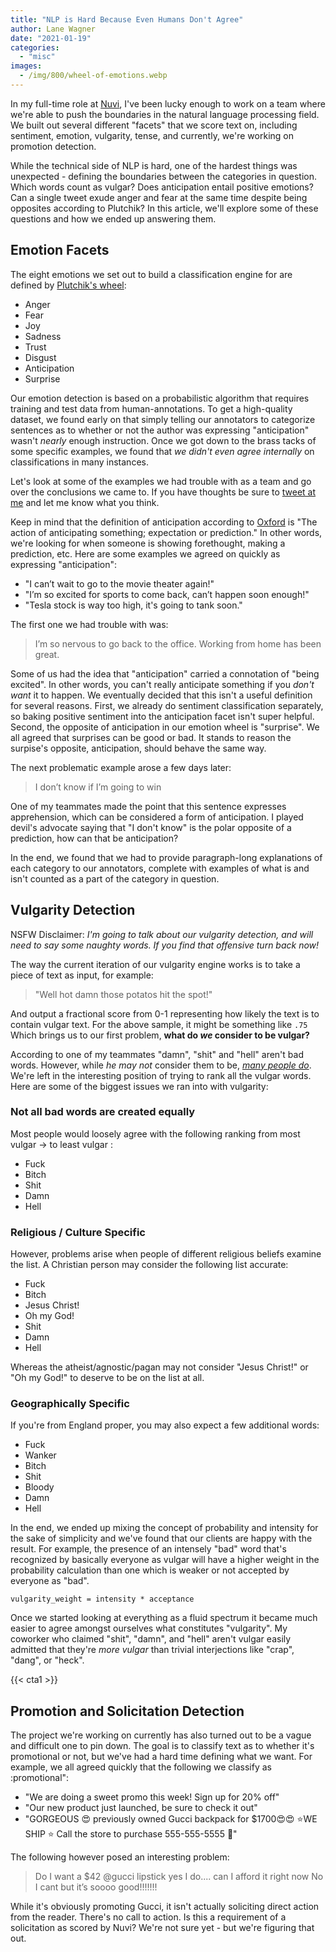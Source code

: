 ```yaml
---
title: "NLP is Hard Because Even Humans Don't Agree"
author: Lane Wagner
date: "2021-01-19"
categories: 
  - "misc"
images:
  - /img/800/wheel-of-emotions.webp
---
```


In my full-time role at [Nuvi](https://www.nuvi.com/blog/strategic-decision-making-nuvis-all-new-language-engine), I've been lucky enough to work on a team where we're able to push the boundaries in the natural language processing field. We built out several different "facets" that we score text on, including sentiment, emotion, vulgarity, tense, and currently, we're working on promotion detection.

While the technical side of NLP is hard, one of the hardest things was unexpected - defining the boundaries between the categories in question. Which words count as vulgar? Does anticipation entail positive emotions? Can a single tweet exude anger and fear at the same time despite being opposites according to Plutchik? In this article, we'll explore some of these questions and how we ended up answering them.

## Emotion Facets

The eight emotions we set out to build a classification engine for are defined by [Plutchik's wheel](https://www.6seconds.org/2020/08/11/plutchik-wheel-emotions/):

- Anger
- Fear
- Joy
- Sadness
- Trust
- Disgust
- Anticipation
- Surprise

Our emotion detection is based on a probabilistic algorithm that requires training and test data from human-annotations. To get a high-quality dataset, we found early on that simply telling our annotators to categorize sentences as to whether or not the author was expressing "anticipation" wasn't _nearly_ enough instruction. Once we got down to the brass tacks of some specific examples, we found that _we didn't even agree internally_ on classifications in many instances.

Let's look at some of the examples we had trouble with as a team and go over the conclusions we came to. If you have thoughts be sure to [tweet at me](https://twitter.com/wagslane) and let me know what you think.

Keep in mind that the definition of anticipation according to [Oxford](https://languages.oup.com/google-dictionary-en/) is "The action of anticipating something; expectation or prediction." In other words, we're looking for when someone is showing forethought, making a prediction, etc. Here are some examples we agreed on quickly as expressing "anticipation":

- "I can’t wait to go to the movie theater again!"
- "I’m so excited for sports to come back, can’t happen soon enough!"
- "Tesla stock is way too high, it's going to tank soon."

The first one we had trouble with was:

> I’m so nervous to go back to the office. Working from home has been great.

Some of us had the idea that "anticipation" carried a connotation of "being excited". In other words, you can't really anticipate something if you _don't want_ it to happen. We eventually decided that this isn't a useful definition for several reasons. First, we already do sentiment classification separately, so baking positive sentiment into the anticipation facet isn't super helpful. Second, the opposite of anticipation in our emotion wheel is "surprise". We all agreed that surprises can be good or bad. It stands to reason the surpise's opposite, anticipation, should behave the same way.

The next problematic example arose a few days later:

> I don’t know if I’m going to win

One of my teammates made the point that this sentence expresses apprehension, which can be considered a form of anticipation. I played devil's advocate saying that "I don't know" is the polar opposite of a prediction, how can that be anticipation?

In the end, we found that we had to provide paragraph-long explanations of each category to our annotators, complete with examples of what is and isn't counted as a part of the category in question.

## Vulgarity Detection

NSFW Disclaimer: _I'm going to talk about our vulgarity detection, and will need to say some naughty words. If you find that offensive turn back now!_

The way the current iteration of our vulgarity engine works is to take a piece of text as input, for example:

> "Well hot damn those potatos hit the spot!"

And output a fractional score from 0-1 representing how likely the text is to contain vulgar text. For the above sample, it might be something like `.75` Which brings us to our first problem, **what do _we_ consider to be vulgar?**

According to one of my teammates "damn", "shit" and "hell" aren't bad words. However, while _he may not_ consider them to be, _[many people do](https://www.cs.cmu.edu/~biglou/resources/bad-words.txt)_. We're left in the interesting position of trying to rank all the vulgar words. Here are some of the biggest issues we ran into with vulgarity:

### Not all bad words are created equally

Most people would loosely agree with the following ranking from most vulgar -> to least vulgar :

- Fuck
- Bitch
- Shit
- Damn
- Hell

### Religious / Culture Specific

However, problems arise when people of different religious beliefs examine the list. A Christian person may consider the following list accurate:

- Fuck
- Bitch
- Jesus Christ!
- Oh my God!
- Shit
- Damn
- Hell

Whereas the atheist/agnostic/pagan may not consider "Jesus Christ!" or "Oh my God!" to deserve to be on the list at all.

### Geographically Specific

If you're from England proper, you may also expect a few additional words:

- Fuck
- Wanker
- Bitch
- Shit
- Bloody
- Damn
- Hell

In the end, we ended up mixing the concept of probability and intensity for the sake of simplicity and we've found that our clients are happy with the result. For example, the presence of an intensely "bad" word that's recognized by basically everyone as vulgar will have a higher weight in the probability calculation than one which is weaker or not accepted by everyone as "bad".

`vulgarity_weight = intensity * acceptance`

Once we started looking at everything as a fluid spectrum it became much easier to agree amongst ourselves what constitutes "vulgarity". My coworker who claimed "shit", "damn", and "hell" aren't vulgar easily admitted that they're _more vulgar_ than trivial interjections like "crap", "dang", or "heck".

{{< cta1 >}}

## Promotion and Solicitation Detection

The project we're working on currently has also turned out to be a vague and difficult one to pin down. The goal is to classify text as to whether it's promotional or not, but we've had a hard time defining what we want. For example, we all agreed quickly that the following we classify as :promotional":

- "We are doing a sweet promo this week! Sign up for 20% off"
- "Our new product just launched, be sure to check it out"
- "GORGEOUS 😍 previously owned Gucci backpack for $1700😍😍 ⭐️WE SHIP ⭐️ Call the store to purchase 555-555-5555 📲"

The following however posed an interesting problem:

> Do I want a $42 @gucci lipstick yes I do.... can I afford it right now No I cant  but it’s soooo good!!!!!!!

While it's obviously promoting Gucci, it isn't actually soliciting direct action from the reader. There's no call to action. Is this a requirement of a solicitation as scored by Nuvi? We're not sure yet - but we're figuring that out.
